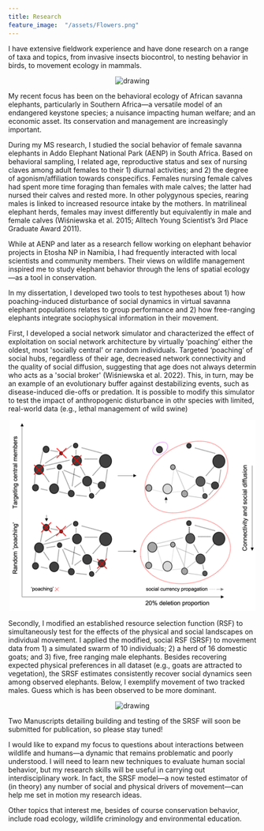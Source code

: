 ```yaml
---
title: Research 
feature_image:  "/assets/Flowers.png"
---
```


I have extensive fieldwork experience and have done research on a range of taxa and topics, from invasive insects biocontrol, to nesting behavior in birds, to movement ecology in mammals.  



<p align="center">
  <img src="/assets/RhinoEgg.png" alt="drawing" width="500"/>
  
  
<p align="left">

  
My recent focus has been on the behavioral ecology of African savanna elephants, particularly in Southern Africa—a versatile model of an endangered keystone species; a nuisance impacting human welfare; and an economic asset. Its conservation and management are increasingly important.
  
<p align="left">  
During my MS research, I studied the social behavior of female savanna elephants in Addo Elephant National Park (AENP) in South Africa. Based on behavioral sampling, I related age, reproductive status and sex of nursing claves among adult females to their 1) diurnal activities; and 2) the degree of agonism/affiliation towards conspecifics. Females nursing female calves had spent more time foraging than females with male calves; the latter had nursed their calves and rested more. In other polygynous species, rearing males is linked to increased resource intake by the mothers. In matrilineal elephant herds, females may invest differently but equivalently in male and female calves (Wiśniewska et al. 2015; Alltech Young Scientist’s 3rd Place Graduate Award 2011). 
  
<p align="left">  
While at AENP and later as a research fellow working on elephant behavior projects in Etosha NP in Namibia, I had frequently interacted with local scientists and community members. Their views on wildlife management inspired me to study elephant behavior through the lens of spatial ecology—as a tool in conservation.
  
<p align="left">
In my dissertation, I developed two tools to test hypotheses about 1) how poaching-induced disturbance of social dynamics in virtual savanna elephant populations relates to group performance and 2) how free-ranging elephants integrate sociophysical information in their movement. 
  
<p align="left">
First, I developed a social network simulator and characterized the effect of exploitation on social network architecture by virtually ‘poaching’ either the oldest, most 'socially central' or random individuals. Targeted ‘poaching’ of social hubs, regardless of their age, decreased network connectivity and the quality of social diffusion, suggesting that age does not always determin who acts as a 'social broker' (Wiśniewska et al. 2022). This, in turn, may be an example of an evolutionary buffer against destabilizing events, such as disease-induced die-offs or predation. It is possible to modify this simulator to test the impact of anthropogenic disturbance in othr species with limited, real-world data (e.g., lethal management of wild swine)
  
  
  
<p align="center">
  <img src="/assets/SNA.png" alt="drawing" width="500"/>
  
  
<p align="left">
  
    

Secondly, I modified an established resource selection function (RSF) to simultaneously test for the effects of the physical and social landscapes on individual movement. I applied the modified, social RSF (SRSF) to movement data from 1) a simulated swarm of 10 individuals; 2) a herd of 16 domestic goats; and 3) five, free ranging male elephants. Besides recovering expected physical preferences in all dataset (e.g., goats are attracted to vegetation), the SRSF estimates consistently recover social dynamics seen among observed elephants. Below, I exemplify movement of two tracked males. Guess which is has been observed to be more dominant.



<p align="center">
  <img src="/assets/Map.png" alt="drawing" width="600"/>
  
  
<p align="left">  
  
Two Manuscripts detailing building and testing of the SRSF will soon be submitted for publication, so please stay tuned! 
  
<p align="left">

I would like to expand my focus to questions about interactions between wildlife and humans—a dynamic that remains problematic and poorly understood. I will need to learn new techniques to evaluate human social behavior, but my research skills will be useful in carrying out interdisciplinary work. In fact, the SRSF model—a now tested estimator of (in theory) any number of social and physical drivers of movement—can help me set in motion my research ideas. 
  
<p align="left">
  
Other topics that interest me, besides of course conservation behavior, include road ecology, wildlife criminology and environmental education.
